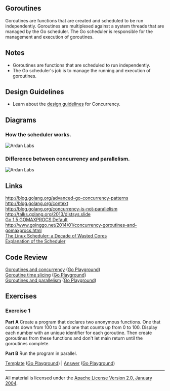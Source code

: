 ## Goroutines

Goroutines are functions that are created and scheduled to be run independently. Goroutines are multiplexed against a system threads that are managed by the Go scheduler. The Go scheduler is responsible for the management and execution of goroutines.

## Notes

* Goroutines are functions that are scheduled to run independently.
* The Go scheduler's job is to manage the running and execution of goroutines.

## Design Guidelines

* Learn about the [design guidelines](../../../reading/design_guidelines.md#concurrency) for Concurrency.

## Diagrams

### How the scheduler works.

![Ardan Labs](scheduler.png)

### Difference between concurrency and parallelism.

![Ardan Labs](parallel.png)

## Links

http://blog.golang.org/advanced-go-concurrency-patterns  
http://blog.golang.org/context  
http://blog.golang.org/concurrency-is-not-parallelism  
http://talks.golang.org/2013/distsys.slide  
[Go 1.5 GOMAXPROCS Default](https://docs.google.com/document/d/1At2Ls5_fhJQ59kDK2DFVhFu3g5mATSXqqV5QrxinasI/edit)  
http://www.goinggo.net/2014/01/concurrency-goroutines-and-gomaxprocs.html  
[The Linux Scheduler: a Decade of Wasted Cores](http://www.ece.ubc.ca/~sasha/papers/eurosys16-final29.pdf)  
[Explanation of the Scheduler](https://news.ycombinator.com/item?id=12460807)  

## Code Review

[Goroutines and concurrency](example1/example1.go) ([Go Playground](https://play.golang.org/p/eV4l2JqLZL))  
[Goroutine time slicing](example2/example2.go) ([Go Playground](https://play.golang.org/p/8NwVeZG6IB))  
[Goroutines and parallelism](example3/example3.go) ([Go Playground](https://play.golang.org/p/5A0VFp03vb))

## Exercises

### Exercise 1

**Part A** Create a program that declares two anonymous functions. One that counts down from 100 to 0 and one that counts up from 0 to 100. Display each number with an unique identifier for each goroutine. Then create goroutines from these functions and don't let main return until the goroutines complete.

**Part B** Run the program in parallel.

[Template](exercises/template1/template1.go) ([Go Playground](https://play.golang.org/p/kjtlMXkAAv)) | 
[Answer](exercises/exercise1/exercise1.go) ([Go Playground](https://play.golang.org/p/6iGzF8rMTN))
___
All material is licensed under the [Apache License Version 2.0, January 2004](http://www.apache.org/licenses/LICENSE-2.0).
